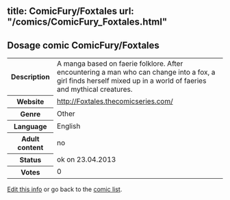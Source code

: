 title: ComicFury/Foxtales
url: "/comics/ComicFury_Foxtales.html"
---
Dosage comic ComicFury/Foxtales
-----------------------------------------

<p id="msg"></p>
<script type="text/javascript">
if (window.location.search === '?edit_info_mail=sent_ok') {
  var elem = document.getElementById("msg");
  elem.innerHTML = 'Edited information sucessfully sent.';
  elem.className = 'ok';
}
</script>
<table class="comicinfo">
<tr>
<th>Description</th><td>A manga based on faerie folklore. After encountering a man who can change into a fox, a girl finds herself mixed up in a world of faeries and mythical creatures.</td>
</tr>
<tr>
<th>Website</th><td><a href="http://Foxtales.thecomicseries.com/">http://Foxtales.thecomicseries.com/</a></td>
</tr>
<tr>
<th>Genre</th><td>Other</td>
</tr>
<tr>
<th>Language</th><td>English</td>
</tr>
<tr>
<th>Adult content</th><td>no</td>
</tr>
<tr>
<th>Status</th><td>ok on 23.04.2013</td>
</tr>
<tr>
<th>Votes</th><td>0</td>
</tr>
</table>

[Edit this info](ComicFury_Foxtales_edit.html) or go back to the [comic list](../comic-index.html).
